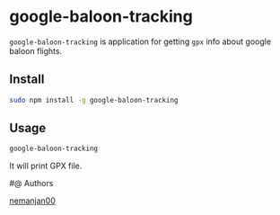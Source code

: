 # google-baloon-tracking

`google-baloon-tracking` is application for getting `gpx` info about google baloon flights. 

## Install

```bash
sudo npm install -g google-baloon-tracking
```

## Usage

```bash
google-baloon-tracking
```

It will print GPX file. 

#@ Authors

[nemanjan00](https://github.com/nemanjan00)

